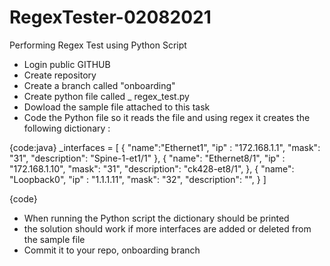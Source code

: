 # RegexTester-02082021

Performing Regex Test using Python Script

* Login public GITHUB
* Create repository 
* Create a branch called "onboarding"
* Create python file called _ regex_test.py
* Dowload the sample file attached to this task 
* Code the Python file so it reads the file and using regex it creates the following dictionary :


{code:java}
_interfaces = [
    {
    "name":"Ethernet1",
    "ip" : "172.168.1.1",
    "mask": "31",
    "description": "Spine-1-et1/1"
    },
    {
    "name": "Ethernet8/1",
    "ip" : "172.168.1.10",
    "mask": "31",
    "description": "ck428-et8/1",
    },
    {
    "name": "Loopback0",
    "ip" : "1.1.1.11",
    "mask": "32",
    "description": "",
    }
]

{code}

* When running the Python script the dictionary should be printed 
* the solution should work if more interfaces are added or deleted from the sample file
* Commit it to your repo, onboarding branch 
